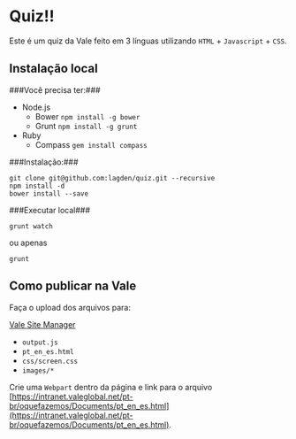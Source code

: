 Quiz!!
======

Este é um quiz da Vale feito em 3 línguas utilizando `HTML` + `Javascript` + `CSS`.

Instalação local
----------------

###Você precisa ter:###


+ Node.js
    + Bower `npm install -g bower`
    + Grunt `npm install -g grunt`
+ Ruby
    + Compass `gem install compass`

###Instalação:###

    git clone git@github.com:lagden/quiz.git --recursive
    npm install -d
    bower install --save
    

###Executar local###
    
    grunt watch

ou apenas

    grunt
    

Como publicar na Vale
---------------------

Faça o upload dos arquivos para: 

[Vale Site Manager](https://intranet.valeglobal.net/pt-br/oquefazemos/_layouts/sitemanager.aspx?Source=%2Fpt-br%2Foquefazemos%2FPaginas%2Fquiz-das-operacoes%2Easpx&Filter=1&FilterOnly=1)

+ `output.js`
+ `pt_en_es.html`
+ `css/screen.css`
+ `images/*`

Crie uma `Webpart` dentro da página e link para o arquivo [https://intranet.valeglobal.net/pt-br/oquefazemos/Documents/pt_en_es.html](https://intranet.valeglobal.net/pt-br/oquefazemos/Documents/pt_en_es.html).
